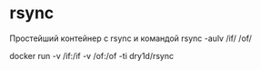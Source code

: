 # rsync
Простейший контейнер с rsync и командой rsync -aulv /if/ /of/

docker run -v /if:/if -v /of:/of -ti dry1d/rsync 
